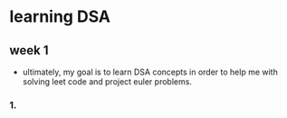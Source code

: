 # learning DSA


## week 1
- ultimately, my goal is to learn DSA concepts in order to help me with solving leet code and project euler problems.

### 1.


